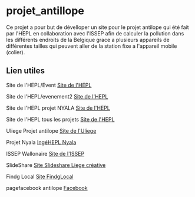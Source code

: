 # projet_antillope

Ce projet a pour but de dévelloper un site pour le projet antilope qui été fait par l'HEPL en collaboration avec l'ISSEP afin de calculer la pollution dans les différents endroits de la Belgique grace a plusieurs appareils de différentes tailles qui peuvent aller de la station fixe a l'appareil mobile (colier).

## Lien utiles

Site de l'HEPL/Event
[Site de l'HEPL](https://www.provincedeliege.be/fr/evenement/27/14537)

Site de l'HEPL/evenement2
[Site de l'HEPL](https://www.provincedeliege.be/fr/evenement/27/16370)

Site de l'HEPL projet NYALA
[Site de l'HEPL](https://www.provincedeliege.be/fr/evenement/27/16638)

Site de l'HEPL tous les projets 
[Site de l'HEPL](https://www.provincedeliege.be/fr/evenement/27/16754)

Uliege Projet antilope
[Site de l'Uliege](https://lib.uliege.be/fr/uliege-library/projets-et-collaborations)

Projet Nyala
[IngéHEPL Nyala](https://www.ingehepl.be/le-blog-ingehepl/)

ISSEP Wallonaire
[Site de l'ISSEP](https://www.wallonair.be/fr/c-est-dans-l-air/247-microcapteurs-sante-publique.html)

SlideShare
[Site Slideshare Liege créative](https://fr.slideshare.net/liegecreative/des-capteurs-pour-surveiller-la-pollution-atmosphrique-un-enjeu-de-sant-publique-liege-creative-23102020)

Findg Local
[Site FindgLocal](https://www.findglocal.com/BE/Li%C3%A8ge/173372629497600/Service-d%27Electronique-de-la-Haute-Ecole-de-la-Province-de-Li%C3%A8ge)

pagefacebook antilope
[Facebook](https://pages.facebook.com/hepl.be/photos/a.295378090620357/1874947319330085/?type=3&source=48)

